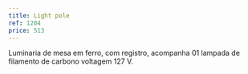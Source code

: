 ```yaml
---
title: Light pole
ref: 1204
price: 513
---
```


Luminaria de mesa em ferro, com registro, acompanha 01 lampada de filamento de carbono voltagem 127 V.
